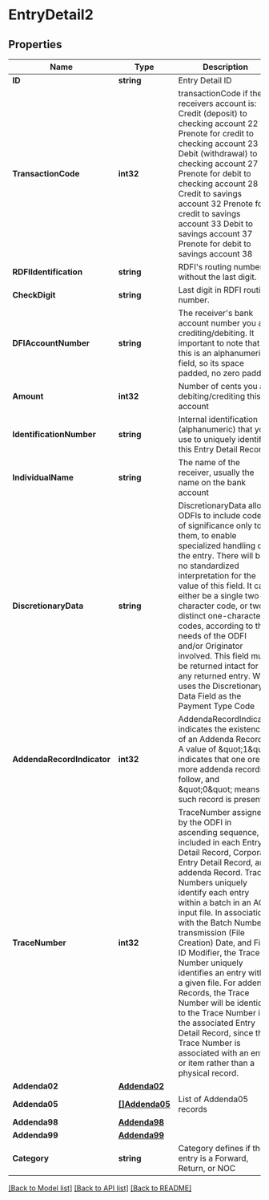 # EntryDetail2

## Properties

Name | Type | Description | Notes
------------ | ------------- | ------------- | -------------
**ID** | **string** | Entry Detail ID | [optional] 
**TransactionCode** | **int32** | transactionCode if the receivers account is: Credit (deposit) to checking account 22 Prenote for credit to checking account 23 Debit (withdrawal) to checking account 27 Prenote for debit to checking account 28 Credit to savings account 32 Prenote for credit to savings account 33 Debit to savings account 37 Prenote for debit to savings account 38  | 
**RDFIIdentification** | **string** | RDFI&#39;s routing number without the last digit. | 
**CheckDigit** | **string** | Last digit in RDFI routing number. | 
**DFIAccountNumber** | **string** | The receiver&#39;s bank account number you are crediting/debiting. It important to note that this is an alphanumeric field, so its space padded, no zero padded  | 
**Amount** | **int32** | Number of cents you are debiting/crediting this account | 
**IdentificationNumber** | **string** | Internal identification (alphanumeric) that you use to uniquely identify this Entry Detail Record | [optional] 
**IndividualName** | **string** | The name of the receiver, usually the name on the bank account | 
**DiscretionaryData** | **string** | DiscretionaryData allows ODFIs to include codes, of significance only to them, to enable specialized handling of the entry. There will be no standardized interpretation for the value of this field. It can either be a single two-character code, or two distinct one-character codes, according to the needs of the ODFI and/or Originator involved. This field must be returned intact for any returned entry. WEB uses the Discretionary Data Field as the Payment Type Code  | [optional] 
**AddendaRecordIndicator** | **int32** | AddendaRecordIndicator indicates the existence of an Addenda Record. A value of \&quot;1\&quot; indicates that one ore more addenda records follow, and \&quot;0\&quot; means no such record is present.  | [optional] 
**TraceNumber** | **int32** | TraceNumber assigned by the ODFI in ascending sequence, is included in each Entry Detail Record, Corporate Entry Detail Record, and addenda Record. Trace Numbers uniquely identify each entry within a batch in an ACH input file. In association with the Batch Number, transmission (File Creation) Date, and File ID Modifier, the Trace Number uniquely identifies an entry within a given file. For addenda Records, the Trace Number will be identical to the Trace Number in the associated Entry Detail Record, since the Trace Number is associated with an entry or item rather than a physical record.  | [optional] 
**Addenda02** | [**Addenda02**](Addenda02.md) |  | [optional] 
**Addenda05** | [**[]Addenda05**](Addenda05.md) | List of Addenda05 records | [optional] 
**Addenda98** | [**Addenda98**](Addenda98.md) |  | [optional] 
**Addenda99** | [**Addenda99**](Addenda99.md) |  | [optional] 
**Category** | **string** | Category defines if the entry is a Forward, Return, or NOC | [optional] 

[[Back to Model list]](../README.md#documentation-for-models) [[Back to API list]](../README.md#documentation-for-api-endpoints) [[Back to README]](../README.md)


